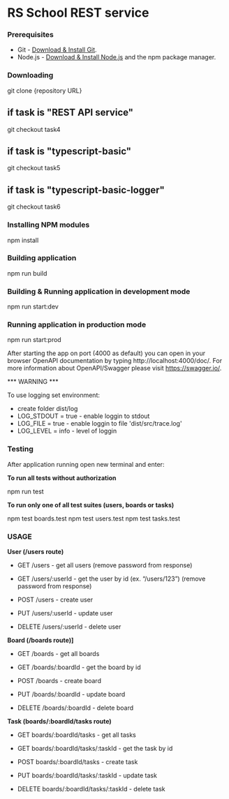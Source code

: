 # RS School REST service

### Prerequisites

- Git - [Download & Install Git](https://git-scm.com/downloads).
- Node.js - [Download & Install Node.js](https://nodejs.org/en/download/) and the npm package manager.

### Downloading

git clone {repository URL}

## if task is "REST API service"

git checkout task4

## if task is "typescript-basic"

git checkout task5

## if task is "typescript-basic-logger"

git checkout task6

### Installing NPM modules

npm install

### Building application

npm run build

### Building & Running application in development mode

npm run start:dev

### Running application in production mode

npm run start:prod

After starting the app on port (4000 as default) you can open
in your browser OpenAPI documentation by typing http://localhost:4000/doc/.
For more information about OpenAPI/Swagger please visit https://swagger.io/.


*** WARNING ***

To use logging set environment:

* create folder dist/log
* LOG_STDOUT = true  - enable loggin to stdout
* LOG_FILE = true    - enable loggin to file 'dist/src/trace.log'
* LOG_LEVEL = info   - level of loggin 

### Testing

After application running open new terminal and enter:

**To run all tests without authorization**

npm run test

**To run only one of all test suites (users, boards or tasks)**

npm test boards.test
npm test users.test
npm test tasks.test

### USAGE

**User (/users route)**

- GET /users - get all users (remove password from response)

- GET /users/:userId - get the user by id (ex. “/users/123”) (remove password from response)

- POST /users - create user

- PUT /users/:userId - update user

- DELETE /users/:userId - delete user

**Board (/boards route)]**

- GET /boards - get all boards

- GET /boards/:boardId - get the board by id

- POST /boards - create board

- PUT /boards/:boardId - update board

- DELETE /boards/:boardId - delete board

**Task (boards/:boardId/tasks route)**

- GET boards/:boardId/tasks - get all tasks

- GET boards/:boardId/tasks/:taskId - get the task by id

- POST boards/:boardId/tasks - create task

- PUT boards/:boardId/tasks/:taskId - update task

- DELETE boards/:boardId/tasks/:taskId - delete task
